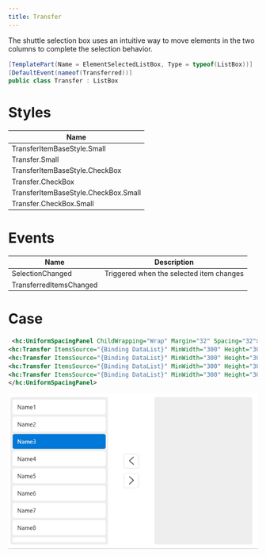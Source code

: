 ```yaml
---
title: Transfer
---
```


The shuttle selection box uses an intuitive way to move elements in the two columns to complete the selection behavior.

```cs
[TemplatePart(Name = ElementSelectedListBox, Type = typeof(ListBox))]
[DefaultEvent(nameof(Transferred))]
public class Transfer : ListBox
```

# Styles

|Name|
|-|
|TransferItemBaseStyle.Small|
|Transfer.Small|
|TransferItemBaseStyle.CheckBox|
|Transfer.CheckBox|
|TransferItemBaseStyle.CheckBox.Small|
|Transfer.CheckBox.Small|

# Events
|Name|Description|
|-|-|
| SelectionChanged | Triggered when the selected item changes |
|TransferredItemsChanged||


# Case

```xml
 <hc:UniformSpacingPanel ChildWrapping="Wrap" Margin="32" Spacing="32">
<hc:Transfer ItemsSource="{Binding DataList}" MinWidth="300" Height="300" DisplayMemberPath="Name" />
<hc:Transfer ItemsSource="{Binding DataList}" MinWidth="300" Height="300" DisplayMemberPath="Name" Style="{StaticResource Transfer.Small}"/>
<hc:Transfer ItemsSource="{Binding DataList}" MinWidth="300" Height="300" DisplayMemberPath="Name" Style="{StaticResource Transfer.CheckBox}"/>
<hc:Transfer ItemsSource="{Binding DataList}" MinWidth="300" Height="300" DisplayMemberPath="Name" Style="{StaticResource Transfer.CheckBox.Small}"/>
</hc:UniformSpacingPanel>
```

![Transfer](https://raw.githubusercontent.com/HandyOrg/HandyOrgResource/master/HandyControl/Resources/Transfer.gif)
